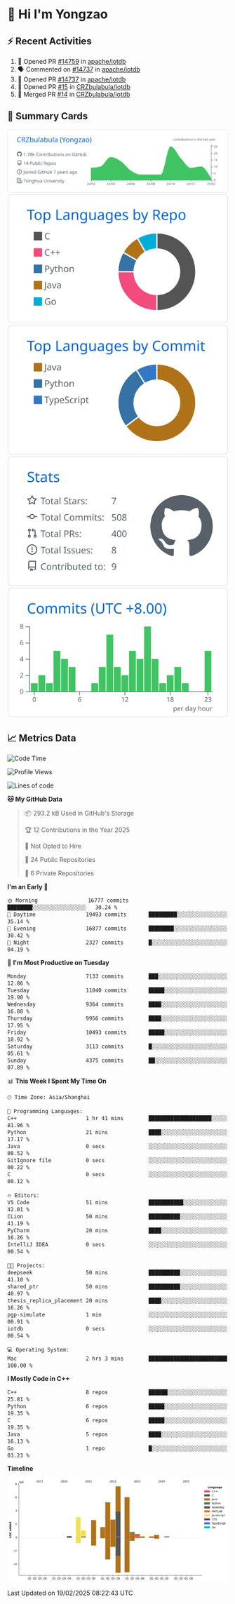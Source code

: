 # 👋 Hi I'm Yongzao

## ⚡ Recent Activities
<!--START_SECTION:activity-->
1. 💪 Opened PR [#14759](https://github.com/apache/iotdb/pull/14759) in [apache/iotdb](https://github.com/apache/iotdb)
2. 🗣 Commented on [#14737](https://github.com/apache/iotdb/pull/14737#issuecomment-2606632528) in [apache/iotdb](https://github.com/apache/iotdb)
3. 💪 Opened PR [#14737](https://github.com/apache/iotdb/pull/14737) in [apache/iotdb](https://github.com/apache/iotdb)
4. 💪 Opened PR [#15](https://github.com/CRZbulabula/iotdb/pull/15) in [CRZbulabula/iotdb](https://github.com/CRZbulabula/iotdb)
5. 🎉 Merged PR [#14](https://github.com/CRZbulabula/iotdb/pull/14) in [CRZbulabula/iotdb](https://github.com/CRZbulabula/iotdb)
<!--END_SECTION:activity-->

## 🎑 Summary Cards

[![](https://raw.githubusercontent.com/CRZbulabula/CRZbulabula/main/profile-summary-card-output/github/0-profile-details.svg)](https://github.com/vn7n24fzkq/github-profile-summary-cards)
[![](https://raw.githubusercontent.com/CRZbulabula/CRZbulabula/main/profile-summary-card-output/github/1-repos-per-language.svg)](https://github.com/vn7n24fzkq/github-profile-summary-cards) [![](https://raw.githubusercontent.com/CRZbulabula/CRZbulabula/main/profile-summary-card-output/github/2-most-commit-language.svg)](https://github.com/vn7n24fzkq/github-profile-summary-cards)
[![](https://raw.githubusercontent.com/CRZbulabula/CRZbulabula/main/profile-summary-card-output/github/3-stats.svg)](https://github.com/vn7n24fzkq/github-profile-summary-cards) [![](https://raw.githubusercontent.com/CRZbulabula/CRZbulabula/main/profile-summary-card-output/github/4-productive-time.svg)](https://github.com/vn7n24fzkq/github-profile-summary-cards)

## 📈 Metrics Data

<!--START_SECTION:waka-->
![Code Time](http://img.shields.io/badge/Code%20Time-816%20hrs-blue)

![Profile Views](http://img.shields.io/badge/Profile%20Views-0-blue)

![Lines of code](https://img.shields.io/badge/From%20Hello%20World%20I%27ve%20Written-32.0%20million%20lines%20of%20code-blue)

**🐱 My GitHub Data** 

> 📦 293.2 kB Used in GitHub's Storage 
 > 
> 🏆 12 Contributions in the Year 2025
 > 
> 🚫 Not Opted to Hire
 > 
> 📜 24 Public Repositories 
 > 
> 🔑 6 Private Repositories 
 > 
**I'm an Early 🐤** 

```text
🌞 Morning                16777 commits       ████████░░░░░░░░░░░░░░░░░   30.24 % 
🌆 Daytime                19493 commits       █████████░░░░░░░░░░░░░░░░   35.14 % 
🌃 Evening                16877 commits       ████████░░░░░░░░░░░░░░░░░   30.42 % 
🌙 Night                  2327 commits        █░░░░░░░░░░░░░░░░░░░░░░░░   04.19 % 
```
📅 **I'm Most Productive on Tuesday** 

```text
Monday                   7133 commits        ███░░░░░░░░░░░░░░░░░░░░░░   12.86 % 
Tuesday                  11040 commits       █████░░░░░░░░░░░░░░░░░░░░   19.90 % 
Wednesday                9364 commits        ████░░░░░░░░░░░░░░░░░░░░░   16.88 % 
Thursday                 9956 commits        ████░░░░░░░░░░░░░░░░░░░░░   17.95 % 
Friday                   10493 commits       █████░░░░░░░░░░░░░░░░░░░░   18.92 % 
Saturday                 3113 commits        █░░░░░░░░░░░░░░░░░░░░░░░░   05.61 % 
Sunday                   4375 commits        ██░░░░░░░░░░░░░░░░░░░░░░░   07.89 % 
```


📊 **This Week I Spent My Time On** 

```text
🕑︎ Time Zone: Asia/Shanghai

💬 Programming Languages: 
C++                      1 hr 41 mins        ████████████████████░░░░░   81.96 % 
Python                   21 mins             ████░░░░░░░░░░░░░░░░░░░░░   17.17 % 
Java                     0 secs              ░░░░░░░░░░░░░░░░░░░░░░░░░   00.52 % 
GitIgnore file           0 secs              ░░░░░░░░░░░░░░░░░░░░░░░░░   00.22 % 
C                        0 secs              ░░░░░░░░░░░░░░░░░░░░░░░░░   00.12 % 

🔥 Editors: 
VS Code                  51 mins             ███████████░░░░░░░░░░░░░░   42.01 % 
CLion                    50 mins             ██████████░░░░░░░░░░░░░░░   41.19 % 
PyCharm                  20 mins             ████░░░░░░░░░░░░░░░░░░░░░   16.26 % 
IntelliJ IDEA            0 secs              ░░░░░░░░░░░░░░░░░░░░░░░░░   00.54 % 

🐱‍💻 Projects: 
deepseek                 50 mins             ██████████░░░░░░░░░░░░░░░   41.10 % 
shared_ptr               50 mins             ██████████░░░░░░░░░░░░░░░   40.97 % 
thesis_replica_placement 20 mins             ████░░░░░░░░░░░░░░░░░░░░░   16.26 % 
pgp-simulate             1 min               ░░░░░░░░░░░░░░░░░░░░░░░░░   00.91 % 
iotdb                    0 secs              ░░░░░░░░░░░░░░░░░░░░░░░░░   00.54 % 

💻 Operating System: 
Mac                      2 hrs 3 mins        █████████████████████████   100.00 % 
```

**I Mostly Code in C++** 

```text
C++                      8 repos             ██████░░░░░░░░░░░░░░░░░░░   25.81 % 
Python                   6 repos             █████░░░░░░░░░░░░░░░░░░░░   19.35 % 
C                        6 repos             █████░░░░░░░░░░░░░░░░░░░░   19.35 % 
Java                     5 repos             ████░░░░░░░░░░░░░░░░░░░░░   16.13 % 
Go                       1 repo              █░░░░░░░░░░░░░░░░░░░░░░░░   03.23 % 
```



**Timeline**

![Lines of Code chart](https://raw.githubusercontent.com/CRZbulabula/CRZbulabula/main/assets/bar_graph.png)


 Last Updated on 19/02/2025 08:22:43 UTC
<!--END_SECTION:waka-->

